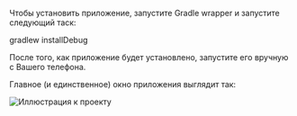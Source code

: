 Чтобы установить приложение, запустите Gradle wrapper и запустите следующий таск:

gradlew installDebug

После того, как приложение будет установлено, запустите его вручную с Вашего телефона. 

Главное (и единственное) окно приложения выглядит так:

![Иллюстрация к проекту](https://pp.userapi.com/c845324/v845324930/41fb7/w2gjSjcSIT4.jpg)

